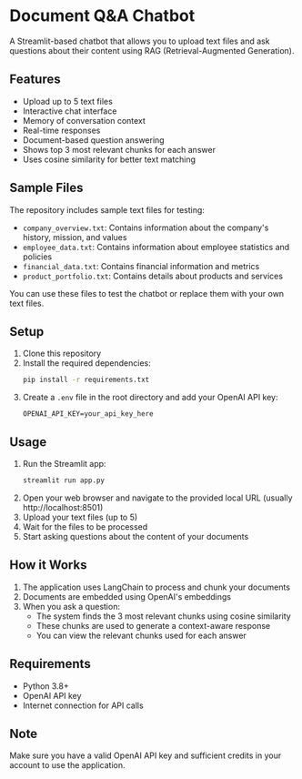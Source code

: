 # Document Q&A Chatbot

A Streamlit-based chatbot that allows you to upload text files and ask questions about their content using RAG (Retrieval-Augmented Generation).

## Features

- Upload up to 5 text files
- Interactive chat interface
- Memory of conversation context
- Real-time responses
- Document-based question answering
- Shows top 3 most relevant chunks for each answer
- Uses cosine similarity for better text matching

## Sample Files

The repository includes sample text files for testing:
- `company_overview.txt`: Contains information about the company's history, mission, and values
- `employee_data.txt`: Contains information about employee statistics and policies
- `financial_data.txt`: Contains financial information and metrics
- `product_portfolio.txt`: Contains details about products and services

You can use these files to test the chatbot or replace them with your own text files.

## Setup

1. Clone this repository
2. Install the required dependencies:
   ```bash
   pip install -r requirements.txt
   ```
3. Create a `.env` file in the root directory and add your OpenAI API key:
   ```
   OPENAI_API_KEY=your_api_key_here
   ```

## Usage

1. Run the Streamlit app:
   ```bash
   streamlit run app.py
   ```
2. Open your web browser and navigate to the provided local URL (usually http://localhost:8501)
3. Upload your text files (up to 5)
4. Wait for the files to be processed
5. Start asking questions about the content of your documents

## How it Works

1. The application uses LangChain to process and chunk your documents
2. Documents are embedded using OpenAI's embeddings
3. When you ask a question:
   - The system finds the 3 most relevant chunks using cosine similarity
   - These chunks are used to generate a context-aware response
   - You can view the relevant chunks used for each answer

## Requirements

- Python 3.8+
- OpenAI API key
- Internet connection for API calls

## Note

Make sure you have a valid OpenAI API key and sufficient credits in your account to use the application. 